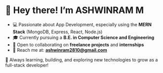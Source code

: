 # 👋 Hey there! I’m ASHWINRAM M

- 💻 Passionate about App Development, especially using the **MERN Stack** (MongoDB, Express, React, Node.js)
- 🎓 Currently pursuing a **B.E. in Computer Science and Engineering**
- 🤝 Open to collaborating on **freelance projects** and **internships**
- 📧 Reach me at: **ashwinram2810@gmail.com**

🌱 Always learning, building, and exploring new technologies to grow as a full-stack developer!
